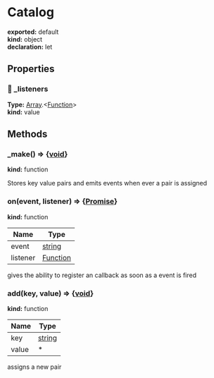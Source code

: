 # Catalog      
  
**exported:** default      
**kind:** object      
**declaration:** let      
## Properties      
  
### 🚫 _listeners        
  
**Type:** [Array](https://developer.mozilla.org/en-US/docs/Web/JavaScript/Reference/Global_Objects/Array).&lt;[Function](https://developer.mozilla.org/en-US/docs/Web/JavaScript/Reference/Global_Objects/Function/prototype)&gt;        
**kind:** value        
  
  
  
## Methods      
  
### _make() => {[void](https://developer.mozilla.org/en-US/docs/Web/JavaScript/Reference/Global_Objects/undefined)}        
  
**kind:** function        
  
Stores key value pairs and emits events when ever a pair is assigned        
  
  
### on(event, listener) => {[Promise](https://developer.mozilla.org/en-US/docs/Web/JavaScript/Reference/Global_Objects/Promise)}        
  
**kind:** function        
  
| Name | Type |          
|------|------|          
| event | [string](https://developer.mozilla.org/en-US/docs/Web/JavaScript/Reference/Global_Objects/String) |        
| listener | [Function](https://developer.mozilla.org/en-US/docs/Web/JavaScript/Reference/Global_Objects/Function/prototype) |        
  
gives the ability to register an callback as soon as a event is fired        
  
  
### add(key, value) => {[void](https://developer.mozilla.org/en-US/docs/Web/JavaScript/Reference/Global_Objects/undefined)}        
  
**kind:** function        
  
| Name | Type |          
|------|------|          
| key | [string](https://developer.mozilla.org/en-US/docs/Web/JavaScript/Reference/Global_Objects/String) |        
| value | * |        
  
assigns a new pair        
  
  
  
